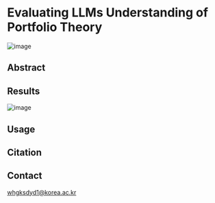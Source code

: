# Evaluating LLMs Understanding of Portfolio Theory
![image](https://github.com/user-attachments/assets/85d9d99c-1de8-435f-a46d-ccca12cb0a24)

## Abstract

## Results
![image](https://github.com/user-attachments/assets/6deee5e4-6f4b-417a-b610-89f569f610ee)

## Usage

## Citation

## Contact
whgksdyd1@korea.ac.kr
